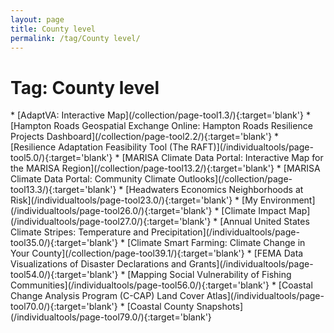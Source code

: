 ```yaml
---
layout: page
title: County level
permalink: /tag/County level/
---
```

<h1>Tag: County level</h1>
* [AdaptVA: Interactive Map](/collection/page-tool1.3/){:target='blank'}
* [Hampton Roads Geospatial Exchange Online: Hampton Roads Resilience Projects Dashboard](/collection/page-tool2.2/){:target='blank'}
* [Resilience Adaptation Feasibility Tool (The RAFT)](/individualtools/page-tool5.0/){:target='blank'}
* [MARISA Climate Data Portal: Interactive Map for the MARISA Region](/collection/page-tool13.2/){:target='blank'}
* [MARISA Climate Data Portal: Community Climate Outlooks](/collection/page-tool13.3/){:target='blank'}
* [Headwaters Economics Neighborhoods at Risk](/individualtools/page-tool23.0/){:target='blank'}
* [My Environment](/individualtools/page-tool26.0/){:target='blank'}
* [Climate Impact Map](/individualtools/page-tool27.0/){:target='blank'}
* [Annual United States Climate Stripes: Temperature and Precipitation](/individualtools/page-tool35.0/){:target='blank'}
* [Climate Smart Farming: Climate Change in Your County](/collection/page-tool39.1/){:target='blank'}
* [FEMA Data Visualizations of Disaster Declarations and Grants](/individualtools/page-tool54.0/){:target='blank'}
* [Mapping Social Vulnerability of Fishing Communities](/individualtools/page-tool56.0/){:target='blank'}
* [Coastal Change Analysis Program (C-CAP) Land Cover Atlas](/individualtools/page-tool70.0/){:target='blank'}
* [Coastal County Snapshots](/individualtools/page-tool79.0/){:target='blank'}
